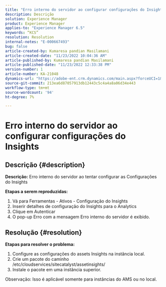 ```yaml
---
title: "Erro interno do servidor ao configurar configurações do Insights"
description: Descrição
solution: Experience Manager
product: Experience Manager
applies-to: "Experience Manager 6.5"
keywords: “KCS”
resolution: Resolution
internal-notes: "E-000667493"
bug: false
article-created-by: Kumaresa pandian Masilamani
article-created-date: "11/23/2022 10:04:36 AM"
article-published-by: Kumaresa pandian Masilamani
article-published-date: "11/23/2022 12:33:38 PM"
version-number: 1
article-number: KA-21048
dynamics-url: "https://adobe-ent.crm.dynamics.com/main.aspx?forceUCI=1&pagetype=entityrecord&etn=knowledgearticle&id=50c39536-166b-ed11-9561-6045bd006b3d"
source-git-commit: 213ea6d87057913db12443c5c4a4a8a06d34e443
workflow-type: tm+mt
source-wordcount: '94'
ht-degree: 7%

---
```


# Erro interno do servidor ao configurar configurações do Insights

## Descrição {#description}


<b>Descrição:</b>
Erro interno do servidor ao tentar configurar as Configurações do Insights

<b>Etapas a serem reproduzidas:</b>

1. Vá para Ferramentas - Ativos - Configuração do Insights
2. Inserir detalhes de configuração do Insights para o Analytics
3. Clique em Autenticar
4. O pop-up Erro com a mensagem Erro interno do servidor é exibido.



## Resolução {#resolution}


<b>Etapas para resolver o problema: </b>

1. Configure as configurações do assets Insights na instância local.
2. Crie um pacote do caminho /etc/cloudservices/sitecatalyst/assetinsights/
3. Instale o pacote em uma instância superior.


Observação: Isso é aplicável somente para instâncias do AMS ou no local.
